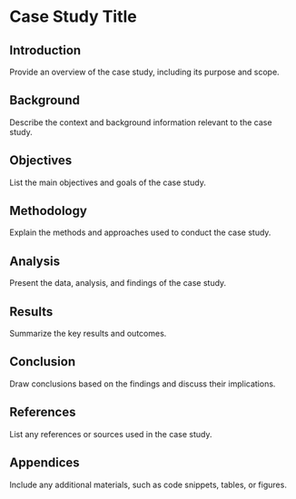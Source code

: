 # Case Study Title

## Introduction
Provide an overview of the case study, including its purpose and scope.

## Background
Describe the context and background information relevant to the case study.

## Objectives
List the main objectives and goals of the case study.

## Methodology
Explain the methods and approaches used to conduct the case study.

## Analysis
Present the data, analysis, and findings of the case study.

## Results
Summarize the key results and outcomes.

## Conclusion
Draw conclusions based on the findings and discuss their implications.

## References
List any references or sources used in the case study.

## Appendices
Include any additional materials, such as code snippets, tables, or figures.
